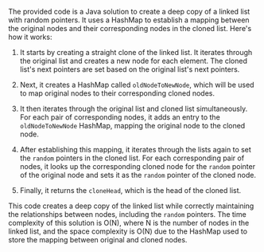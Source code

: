 The provided code is a Java solution to create a deep copy of a linked list with random pointers. It uses a HashMap to establish a mapping between the original nodes and their corresponding nodes in the cloned list. Here's how it works:

1. It starts by creating a straight clone of the linked list. It iterates through the original list and creates a new node for each element. The cloned list's next pointers are set based on the original list's next pointers.

2. Next, it creates a HashMap called `oldNodeToNewNode`, which will be used to map original nodes to their corresponding cloned nodes.

3. It then iterates through the original list and cloned list simultaneously. For each pair of corresponding nodes, it adds an entry to the `oldNodeToNewNode` HashMap, mapping the original node to the cloned node.

4. After establishing this mapping, it iterates through the lists again to set the `random` pointers in the cloned list. For each corresponding pair of nodes, it looks up the corresponding cloned node for the `random` pointer of the original node and sets it as the `random` pointer of the cloned node.

5. Finally, it returns the `cloneHead`, which is the head of the cloned list.

This code creates a deep copy of the linked list while correctly maintaining the relationships between nodes, including the `random` pointers. The time complexity of this solution is O(N), where N is the number of nodes in the linked list, and the space complexity is O(N) due to the HashMap used to store the mapping between original and cloned nodes.